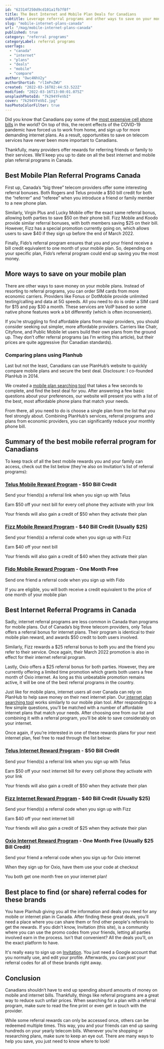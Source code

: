 ```yaml
---
id: "62314f250d9cd101a1fb7f8f"
title: The Best Internet and Mobile Plan Deals for Canadians
subtitle: Leverage referral programs and other ways to save on your monthly plan.
slug: "mobile-internet-plans-canada"
url: "/mag/mobile-internet-plans-canada"
published: true
category: "referral programs"
categoryLabel: referral programs
userTags:
  - "canada"
  - "internet"
  - "plans"
  - "deals"
  - "mobile"
  - "compare"
author: "Owc4NhV2y"
authorShortid: "rlImPvZWU"
created: "2022-03-16T02:44:53.522Z"
modified: "2022-03-16T13:00:01.075Z"
unsplashPhotoId: "7k294YFeVbI"
cover: "7k294YFeVbI.jpg"
hasPhotoColorFilter: true
---
```

Did you know that Canadians pay some of the [most expensive cell phone bills](https://nationalpost.com/news/canada/canadas-wireless-costs-continue-to-be-the-highest-or-among-the-highest-in-the-world-finnish-report) in the world? On top of this, the recent effects of the COVID-19 pandemic have forced us to work from home, and sign up for more demanding internet plans. As a result, opportunities to save on telecom services have never been more important to Canadians.&nbsp;

Thankfully, many providers offer rewards for referring friends or family to their services. We’ll keep you up to date on all the best internet and mobile plan referral programs in Canada.

## Best Mobile Plan Referral Programs Canada

First up, Canada’s “big three” telecom providers offer some interesting referral bonuses. Both Rogers and Telus provide a $50 bill credit for both the “referrer” and “referee” when you introduce a friend or family member to a new phone plan.&nbsp;

Similarly, Virgin Plus and Lucky Mobile offer the exact same referral bonus, allowing both parties to save $50 on their phone bill. Fizz Mobile and Koodo provide similar referral bonuses, with both members saving $25 on their bill. However, Fizz has a special promotion currently going on, which allows users to save $40 if they sign up before the end of March 2022.&nbsp;

Finally, Fido’s referral program ensures that you and your friend receive a bill credit equivalent to one month of your mobile plan. So, depending on your specific plan, Fido’s referral program could end up saving you the most money.

## More ways to save on your mobile plan

There are other ways to save money on your mobile plans. Instead of resorting to referral programs, you can order SIM cards from more economic carriers. Providers like Fonus or DotMobile provide unlimited texting/calling and data at 5G speeds. All you need to do is order a SIM card for $15 and pay $30 a month. These services are VoIP based so some native phone features work a bit differently (which is often inconvenient).

If you’re struggling to find affordable plans from major providers, you should consider seeking out simpler, more affordable providers. Carriers like Chatr, Cityfone, and Public Mobile let users build their own plans from the ground up. They don’t offer referral programs (as I’m writing this article), but their prices are quite aggressive (for Canadian standards).

### Comparing plans using Planhub

Last but not the least, Canadians can use PlanHub’s website to quickly compare mobile plans and secure the best deal. Disclosure: I co-founded PlanHub in 2014.

We created a [mobile plan searching tool](https://www.planhub.ca/) that takes a few seconds to complete, and find the best deal for you. After answering a few basic questions about your preferences, our website will present you with a list of the best, most affordable phone plans that match your needs.&nbsp;

From there, all you need to do is choose a single plan from the list that you feel strongly about. Combining PlanHub’s services, referral programs and plans from economic providers, you can significantly reduce your monthly phone bill.

## Summary of the best mobile referral program for Canadians

To keep track of all the best mobile rewards you and your family can access, check out the list below (they're also on Invitation's list of referral programs):

### [Telus Mobile Reward Program](https://invitation.codes/telus-mobility) - $50 Bill Credit

Send your friend(s) a referral link when you sign up with Telus

Earn $50 off your next bill for every cell phone they activate with your link

Your friends will also gain a credit of $50 when they activate their plan

### [Fizz Mobile Reward Program](https://invitation.codes/fizz) - $40 Bill Credit (Usually $25)

Send your friend(s) a referral code when you sign up with Fizz

Earn $40 off your next bill&nbsp;

Your friends will also gain a credit of $40 when they activate their plan

### [Fido Mobile Reward Program](https://invitation.codes/fido) - One Month Free

Send one friend a referral code when you sign up with Fido

If you are eligible, you will both receive a credit equivalent to the price of one month of your mobile plan

## Best Internet Referral Programs in Canada

Sadly, internet referral programs are less common in Canada than programs for mobile plans. Out of Canada’s big three telecom providers, only Telus offers a referral bonus for internet plans. Their program is identical to their mobile plan reward, and awards $50 credit to both users involved.&nbsp;

Similarly, Fizz rewards a $25 referral bonus to both you and the friend you refer to their service. Once again, their March 2022 promotion is also in effect for their internet referral program.&nbsp;

Lastly, Oxio offers a $25 referral bonus for both parties. However, they are currently offering a limited time promotion which grants both users a free month of Oxio internet. As long as this unbeatable promotion remains active, it will be one of the best referral programs in the country.&nbsp;

Just like for mobile plans, internet users all over Canada can rely on PlanHub to help save money on their next internet plan. Our[ internet plan searching tool](https://www.planhub.ca/home-internet) works similarly to our mobile plan tool. After responding to a few simple questions, you’ll be matched with a number of affordable internet plans that match your needs. After choosing one from our list and combining it with a referral program, you’ll be able to save considerably on your internet.

Once again, if you’re interested in one of these rewards plans for your next internet plan, feel free to read through the list below:

### [Telus Internet Reward Program](https://invitation.codes/telus-mobility) - $50 Bill Credit

Send your friend(s) a referral link when you sign up with Telus

Earn $50 off your next internet bill for every cell phone they activate with your link

Your friends will also gain a credit of $50 when they activate their plan

### [Fizz Internet Reward Program](https://invitation.codes/fizz) - $40 Bill Credit (Usually $25)

Send your friend(s) a referral code when you sign up with Fizz

Earn $40 off your next internet bill&nbsp;

Your friends will also gain a credit of $25 when they activate their plan

### [Oxio Internet Reward Program](https://invitation.codes/oxio) - One Month Free (Usually $25 Bill Credit)

Send your friend a referral code when you sign up for Oxio internet

When they sign up for Oxio, have them use your code at checkout

You both get one month free on your internet plan!

## Best place to find (or share) referral codes for these brands

You have Planhub giving you all the information and deals you need for any mobile or internet plan in Canada. After finding these great deals, you'll need a place where you can share them or find other people's referrals to get the rewards. If you didn't know, Invitation (this site), is a community where you can use the promo codes from your friends, letting all parties involved earn in the process. Isn't that convenient? All the deals you'll, on the exact platform to have.

It's really easy to sign up on [Invitation](https://invitation.codes/). You just need a Google account that you normally use, and edit your profile. Afterwards, you can post your referral codes for all of these brands right away.

## Conclusion

Canadians shouldn’t have to end up spending absurd amounts of money on mobile and internet bills. Thankfully, things like referral programs are a great way to reduce such unfair prices. When searching for a plan with a referral program, make sure to read the fine print or even get in touch with the provider.&nbsp;

While some referral rewards can only be accessed once, others can be redeemed multiple times. This way, you and your friends can end up saving hundreds on your yearly telecom bills. Whenever you’re shopping or researching plans, make sure to keep an eye out. There are many ways to help you save, you just need to know where to look!